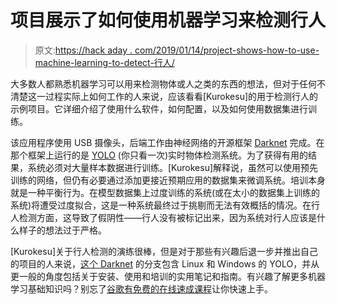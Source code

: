 # 项目展示了如何使用机器学习来检测行人

> 原文:[https://hack aday . com/2019/01/14/project-shows-how-to-use-machine-learning-to-detect-行人/](https://hackaday.com/2019/01/14/project-shows-how-to-use-machine-learning-to-detect-pedestrians/)

大多数人都熟悉机器学习可以用来检测物体或人之类的东西的想法，但对于任何不清楚这一过程实际上如何工作的人来说，应该看看[Kurokesu]的用于检测行人的示例项目。它详细介绍了使用什么软件，如何配置，以及如何使用数据集进行训练。

该应用程序使用 USB 摄像头，后端工作由神经网络的开源框架 [Darknet](https://pjreddie.com/darknet/) 完成。在那个框架上运行的是 [YOLO](https://pjreddie.com/darknet/yolo/) (你只看一次)实时物体检测系统。为了获得有用的结果，系统必须对大量样本数据进行训练。[Kurokesu]解释说，虽然可以使用预先训练的网络，但仍有必要通过添加更接近预期应用的数据集来微调系统。培训本身就是一种平衡行为。在模型数据集上过度训练的系统(或在太小的数据集上训练的系统)将遭受过度拟合，这是一种系统最终过于挑剔而无法有效概括的情况。在行人检测方面，这导致了假阴性——行人没有被标记出来，因为系统对行人应该是什么样子的想法过于严格。

[Kurokesu]关于行人检测的演练很棒，但是对于那些有兴趣后退一步并推出自己的项目的人来说，[这个 Darknet](https://github.com/AlexeyAB/darknet) 的分支包含 Linux 和 Windows 的 YOLO，并从更一般的角度包括关于安装、使用和培训的实用笔记和指南。有兴趣了解更多机器学习基础知识吗？别忘了[谷歌有免费的在线速成课程](https://hackaday.com/2018/05/22/machine-learning-crash-course-from-google/)让你快速上手。